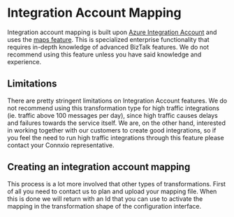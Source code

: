# Integration Account Mapping

Integration account mapping is built upon [Azure Integration Account](https://docs.microsoft.com/en-us/azure/logic-apps/logic-apps-enterprise-integration-create-integration-account?tabs=azure-portal) and uses the [maps feature](https://docs.microsoft.com/en-us/azure/templates/microsoft.logic/integrationaccounts/maps?tabs=bicep). This is specialized enterprise functionality that requires in-depth knowledge of advanced BizTalk features. We do not recommend using this feature unless you have said knowledge and experience.

## Limitations

There are pretty stringent limitations on Integration Account features. We do not recommend using this transformation type for high traffic integrations (ie. traffic above 100 messages per day), since high traffic causes delays and failures towards the service itself. We are, on the other hand, interested in working together with our customers to create good integrations, so if you feel the need to run high traffic integrations through this feature please contact your Connxio representative.

## Creating an integration account mapping

This process is a lot more involved that other types of transformations. First of all you need to contact us to plan and upload your mapping file. When this is done we will return with an Id that you can use to activate the mapping in the transformation shape of the configuration interface.
